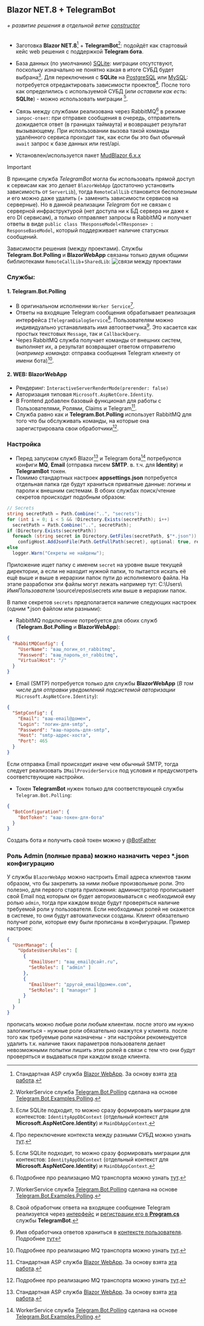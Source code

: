 ## Blazor NET.8 + TelegramBot

###### + развитие решения в отдельной ветке [constructor](https://github.com/badhitman/DesignerApp/tree/constructor)

- Заготовка **Blazor NET.8**[^4] + **TelegramBot**[^5]: подойдёт как стартовый кейс web решения с поддержкой **Telegram бота**.

- База данных (по умолчанию) [SQLite](https://github.com/badhitman/DesignerApp/tree/main/DBContextLibs#sqlite-установлен-по-умолчанию): миграции отсутствуют, поскольку изначально не понятно какая в итоге СУБД будет выбрана[^10]. Для переключения с **SQLite** на [PostgreSQL](https://github.com/badhitman/DesignerApp/tree/main/DBContextLibs#postgresql) или [MySQL](https://github.com/badhitman/DesignerApp/tree/main/DBContextLibs#mysql): потребуется отредактировать зависимости проектов[^6]. После того как определились с используемой СУБД (*или оставили как есть*: **SQLIte**) - можно использовать миграции [^10].

- Связь между службами реализована через RabbitMQ[^1] в режиме `запрос-ответ`: при отправке сообщения в очередь, отправитель дожидается ответ (в границах таймаута) и возвращает результат вызывающему. При использовании вызова такой команды удалённого сервиса проходит так, как если бы это был обычный `await` запрос к базе данных или rest/api.

- Установлен/используется пакет [MudBlazor 6.x.x](https://github.com/MudBlazor/MudBlazor/)

> [!IMPORTANT]
> В принципе служба *TelegramBot* могла бы использовать прямой доступ к сервисам как это делает `BlazorWebApp` (достаточно установить зависимость от `ServerLib`), тогда `RemoteCallLib` становится бесполезным и его можно даже удалить (+ заменить зависимости сервисов на серверные). Но в данной реализации *Telegram* бот не связан с серверной инфраструктурой (нет доступа ни к БД сервера ни даже к его DI сервисам), а только отправляет запросы в RabbitMQ и получает ответы в виде `public class TResponseModel<TResponse> : ResponseBaseModel`, который поддерживает наличие статусных сообщений.

Зависимости решения (между проектами). Службы **Telegram.Bot.Polling** и **BlazorWebApp** связаны только двумя общими библиотеками `RemoteCallLib`+`SharedLib`:
![связи между проектами](./img/struct.png)

### Службы:
#### 1. Telegram.Bot.Polling
- В оригинальном исполнении `Worker Service`[^5].
- Ответы на входящие Telegram сообщения обрабатывает реализация интерфейса `ITelegramDialogService`[^7]. Пользователям можно индивидуально устанавливать имя автоответчика[^2]. Это касается как простых текстовых `Message`, так и `CallbackQuery`.
- Через RabbitMQ служба получает команды от внешних систем, выполняет их, а результат возвращает ответом отправителю (*например команда*: отправка сообщения Telegram клиенту от имени бота)[^1].

#### 2. WEB: BlazorWebApp
- Рендеринг: `InteractiveServerRenderMode(prerender: false)`
- Авторизация типовая `Microsoft.AspNetCore.Identity`.
- В Frontend добавлен базовый функционал для работы с Пользователями, Ролями, Claims и Telegram[^4]. 
- Служба равно как и **Telegram.Bot.Polling** использует RabbitMQ для того что бы обслуживать команды, на которые она зарегистрировала свои обработчики[^1].
 
 ### Настройка
 - Перед запуском служб Blazor[^4] и Telegram бота[^5] потребуются конфиги **MQ**, **Email** (отправка писем **SMTP**. в. т.ч. для **Identity**) и **TelegramBot** токен.
- Помимо стандартных настроек **appsettings.json** потребуется отдельная папка где будут храниться приватные данные: логины и пароли к внешним системам. В обоих службах поиск/чтение секретов происходит подобным образом:
```C#
// Secrets
string secretPath = Path.Combine("..", "secrets");
for (int i = 0; i < 5 && !Directory.Exists(secretPath); i++)
  secretPath = Path.Combine("..", secretPath);
if (Directory.Exists(secretPath))
  foreach (string secret in Directory.GetFiles(secretPath, $"*.json"))
    configHost.AddJsonFile(Path.GetFullPath(secret), optional: true, reloadOnChange: true);
else
  logger.Warn("Секреты не найдены");
```
Приложение ищет папку с именем `secret` на уровне выше текущей директории, а если не находит нужной папки, то пытается искать её ещё выше и выше в иерархии папок пути до исполняемого файла. На этапе разработки эти файлы могут лежать например тут: C:\Users\ _ИмяПользователя_ \source\repos\secrets или выше в иерархии папок.

В папке секретов `secrets` предполагается наличие следующих настроек (одним *.json файлом или разными):

- RabbitMQ подключение потребуется для обоих служб (**Telegram.Bot.Polling** и **BlazorWebApp**):
```json
{
  "RabbitMQConfig": {
    "UserName": "ваш_логин_от_rabbitmq",
    "Password": "ваш_пароль_от_rabbitmq",
    "VirtualHost": "/"
  }
}
```

- Email (SMTP) потребуется только для службы **BlazorWebApp** (*В том числе для отправки уведомлений подсистемой авторизации* `Microsoft.AspNetCore.Identity`):
```json
{
  "SmtpConfig": {
    "Email": "ваш-email@домен",
    "Login": "логин-для-smtp",
    "Password": "ваш-пароль-для-smtp",
    "Host": "smtp-адрес-хоста",
    "Port": 465
  }
}
```
Если отправка Email происходит иначе чем обычный SMTP, тогда следует реализовать `IMailProviderService` под условия и предусмотреть соответствующие настройки.

- Токен **TelegramBot** нужен только для соответствующей службы `Telegram.Bot.Polling`:
```json
{
  "BotConfiguration": {
    "BotToken": "ваш-токен-для-бота"
  }
}
```
Создать бота и получить свой токен можно у [@BotFather](https://t.me/BotFather)

### Роль Admin (полные права) можно назначить через *.json конфигурацию
У службы `BlazorWebApp` можно настроить Email адреса клиентов таким образом, что бы закрепить за ними любые произвольные роли. Это полезно, для первого старта приложения: администратор прописывает свой Email под которым он будет авторизовываться с необходимой ему ролью `admin`, тогда при каждом входе будут проверяться наличие требуемой роли у пользователя. Если необходимых ролей не окажется в системе, то они будут автоматически созданы. Клиент обязательно получит роли, которые ему были прописаны в конфигурации. Пример настроек:
```json
{
  "UserManage": {
    "UpdatesUsersRoles": [
      {
        "EmailUser": "ваш_email@сайт.ru",
        "SetRoles": [ "admin" ]
      },
      {
        "EmailUser": "другой_email@домен.com",
        "SetRoles": [ "manager" ]
      }
    ]
  }
}
```
прописать можно любые роли любым клиентам. после этого им нужно залогиниться - нужные роли обязательно окажутся у клиента. после того как требуемые роли назначены - эти настройки рекомендуется удалить т.к. наличие таких параметров пользователя делает невозможными попытки лишить этих ролей в связи с тем что они будут проверяться и выдаваться при каждом входе клиента.

[^1]: Подробнее про реализацию MQ транспорта можно узнать [тут](https://github.com/badhitman/DesignerApp/tree/main/RemoteCallLib).

[^2]: Имя обработчика ответов храниться в [контексте пользователя](https://github.com/badhitman/DesignerApp/blob/main/SharedLib/Models/TelegramUserBaseModelDb.cs#L45). Подробнее [тут](https://github.com/badhitman/DesignerApp/tree/main/Telegram.Bot.Polling#telegrambot-%D0%B4%D0%B8%D0%B0%D0%BB%D0%BE%D0%B3%D0%B8)

[^4]: Стандартная ASP служба [Blazor WebApp](https://github.com/badhitman/DesignerApp/tree/main/BlankBlazorApp/BlankBlazorApp). За основу взята [эта работа](https://github.com/dotnet/blazor-samples/tree/175634ec31942b181f211008e8841c26e91f33e5/8.0/BlazorWebAssemblyStandaloneWithIdentity).

[^5]: WorkerService служба [Telegram.Bot.Polling](https://github.com/badhitman/DesignerApp/tree/main/Telegram.Bot.Polling) сделана на основе [Telegram.Bot.Examples.Polling](https://github.com/TelegramBots/Telegram.Bot.Examples/tree/d7dd05e12ae97c5949804b465a8a87e3f894c3f2/Telegram.Bot.Examples.Polling).

[^6]: Про переключение контекста между разными СУБД можно узнать [тут](https://github.com/badhitman/DesignerApp/tree/main/DBContextLibs).

[^7]: Свой обработчик ответа на входящее сообщение Telegram реализуется через [интерфейс](https://github.com/badhitman/DesignerApp/blob/main/SharedLib/IServices/ITelegramDialogService.cs) и [регистрации его в **Program.cs**](https://github.com/badhitman/DesignerApp/blob/main/Telegram.Bot.Polling/Program.cs#L84) службы **TelegramBot**.

[^8]: Служба Telegram бота для каждого входящего сообщения [проверяет статус пользователя через вызов удалённой команды](https://github.com/badhitman/DesignerApp/blob/main/Telegram.Bot.Polling/Services/UpdateHandler.cs#L53), которую в данном случае обрабатывает Web сервер Blzaor.

[^9]: [Бот ищет по имени нужного обработчика. Если не находит, то использует базовый](https://github.com/badhitman/DesignerApp/blob/main/Telegram.Bot.Polling/Services/UpdateHandler.cs#L131).

[^10]: Если SQLite подходит, то можно сразу формировать миграции для контекстов: `IdentityAppDbContext` (отдельный контекст для **Microsoft.AspNetCore.Identity**) и `MainDbAppContext`.